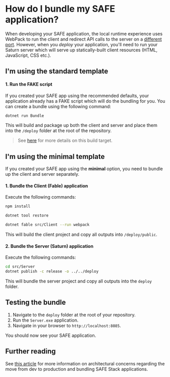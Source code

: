 # How do I bundle my SAFE application?

When developing your SAFE application, the local runtime experience uses WebPack to run the client and redirect API calls to the server on a [different port](../../../faq-build). However, when you *deploy* your application, you'll need to run your Saturn server which will serve up statically-built client resources (HTML, JavaScript, CSS etc.).

## I'm using the standard template

#### 1. Run the FAKE script
If you created your SAFE app using the recommended defaults, your application already has a FAKE script which will do the bundling for you. You can create a bundle using the following command:

```cmd
dotnet run Bundle
```

This will build and package up both the client and server and place them into the `/deploy` folder at the root of the repository.

> See [here](../../../template-safe-commands) for more details on this build target.

## I'm using the minimal template
If you created your SAFE app using the **minimal** option, you need to bundle up the client and server separately.

#### 1. Bundle the Client (Fable) application
Execute the following commands:


```bash
npm install

dotnet tool restore 

dotnet fable src/Client --run webpack
```

This will build the client project and copy all outputs into `/deploy/public`.

#### 2. Bundle the Server (Saturn) application
Execute the following commands:

```bash
cd src/Server
dotnet publish -c release -o ../../deploy
```

This will bundle the server project and copy all outputs into the `deploy` folder.

## Testing the bundle
1. Navigate to the `deploy` folder at the root of your repository.
2. Run the `Server.exe` application.
3. Navigate in your browser to `http://localhost:8085`.

You should now see your SAFE application.

## Further reading
See [this article](/docs/faq-build) for more information on architectural concerns regarding the move from dev to production and bundling SAFE Stack applications.

